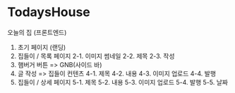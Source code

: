 # TodaysHouse
오늘의 집 (프론트엔드)

1. 초기 페이지 (랜딩)
2. 집들이 / 목록 페이지
    2-1. 이미지 썸네일
    2-2. 제목
    2-3. 작성
3. 햄버거 버튼 => GNB(사이드 바)
4. 글 작성 => 집들이 컨텐츠
    4-1. 제목
    4-2. 내용
    4-3. 이미지 업로드
    4-4. 발행
5. 집들이 / 상세 페이지
    5-1. 제목
    5-2. 내용
    5-3. 이미지 업로드
    5-4. 발행
    5-5. 날짜
